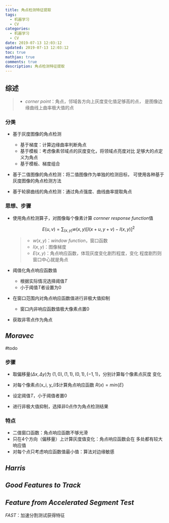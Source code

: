 ```yaml
---
title: 角点检测特征提取
tags:
  - 机器学习
  - CV
categories:
  - 机器学习
  - CV
date: 2019-07-13 12:03:12
updated: 2019-07-13 12:03:12
toc: true
mathjax: true
comments: true
description: 角点检测特征提取
---
```


##	综述

> - *corner point*：角点，邻域各方向上灰度变化值足够高的点，
	是图像边缘曲线上曲率极大值的点

###	分类

-	基于灰度图像的角点检测
	-	基于梯度：计算边缘曲率判断角点
	-	基于模板：考虑像素邻域点的灰度变化，将领域点亮度对比
		足够大的点定义为角点
	-	基于模板、梯度组合

-	基于二值图像的角点检测：将二值图像作为单独的检测目标，
	可使用各种基于灰度图像的角点检测方法

-	基于轮廓曲线的角点检测：通过角点强度、曲线曲率提取角点

###	思想、步骤

-	使用角点检测算子，对图像每个像素计算
	*cornner response function*值

	$$
	E(u, v) = \sum_{(x,y)} w(x,y)[I(x+u, y+v) - I(x,y)]^2
	$$

	> - $w(x,y)$：*window function*，窗口函数
	> - $I(x,y)$：图像梯度
	> - $E(x,y)$：角点响应函数，体现灰度变化剧烈程度，变化
		程度剧烈则窗口中心就是角点

-	阈值化角点响应函数值	
	-	根据实际情况选择阈值$T$
	-	小于阈值$T$者设置为0

-	在窗口范围内对角点响应函数值进行非极大值抑制
	-	窗口内非响应函数值极大像素点置0

-	获取非零点作为角点

##	*Moravec*
#todo

###	步骤

-	取偏移量$(\Delta x, \Delta y)$为
	$(1,0), (1,1), (0,1), (-1,1)$，分别计算每个像素点灰度
	变化

-	对每个像素点(x_i, y_i)$计算角点响应函数
	$R(x) = min \{E\}$

-	设定阈值$T$，小于阈值者置0

-	进行非极大值抑制，选择非0点作为角点检测结果

###	特点

-	二值窗口函数：角点响应函数不够光滑
-	只在4个方向（偏移量）上计算灰度值变化：角点响应函数会在
	多处都有较大响应值
-	对每个点只考虑响应函数值最小值：算法对边缘敏感

##	*Harris*

##	*Good Features to Track*

##	*Feature from Accelerated Segment Test*

*FAST*：加速分割测试获得特征




